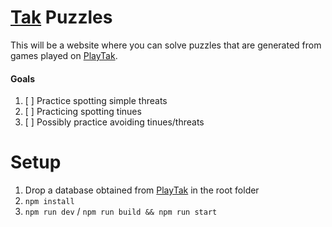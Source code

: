 # [Tak](https://en.wikipedia.org/wiki/Tak_(game)) Puzzles
This will be a website where you can solve puzzles that are generated from games played on [PlayTak](https://www.playtak.com/).

#### Goals
1. [ ] Practice spotting simple threats
2. [ ] Practicing spotting tinues
3. [ ] Possibly practice avoiding tinues/threats

# Setup
1. Drop a database obtained from [PlayTak](https://www.playtak.com/games) in the root folder
2. `npm install`
3. `npm run dev` / `npm run build && npm run start`
